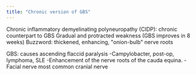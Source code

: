 ```yaml
---
title: "Chronic version of GBS"
---
```

Chronic inflammatory demyelinating polyneuropathy (CIDP): chronic counterpart to GBS
Gradual and protracted weakness (GBS improves in 8 weeks)
Buzzword: thickened, enhancing, &quot;onion-bulb&quot; nerve roots

GBS: causes ascending flaccid paralysis
-Campylobacter, post-op, lymphoma, SLE
-Enhancement of the nerve roots of the cauda equina.
-Facial nerve most common cranial nerve

